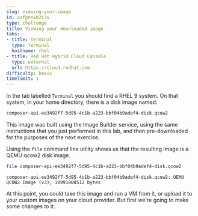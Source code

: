 ```yaml
---
slug: viewing-your-image
id: xxfpnnxb2i3v
type: challenge
title: Viewing your downloaded image
tabs:
- title: Terminal
  type: terminal
  hostname: rhel
- title: Red Hat Hybrid Cloud Console
  type: external
  url: https://cloud.redhat.com
difficulty: basic
timelimit: 1
---
```

In the tab labelled `Terminal` you should find a RHEL 9 system.  On that system, in your home directory, there is a disk image named:

```bash
composer-api-ee3492f7-5d95-4c1b-a223-bbf04b9adef4-disk.qcow2
```

This image was built using the Image Builder service, using the same instructions that you just performed in this lab, and then pre-downloaded for the purposes of the next exercise. 

Using the `file` command line utility shows us that the resulting image is a QEMU qcow2 disk image.

```bash
file composer-api-ee3492f7-5d95-4c1b-a223-bbf04b9adef4-disk.qcow2
```
`composer-api-ee3492f7-5d95-4c1b-a223-bbf04b9adef4-disk.qcow2: QEMU QCOW2 Image (v3), 18991808512 bytes`

At this point, you could take this image and run a VM from it, or upload it to your custom images on your cloud provider. But first we're going to make some changes to it.
